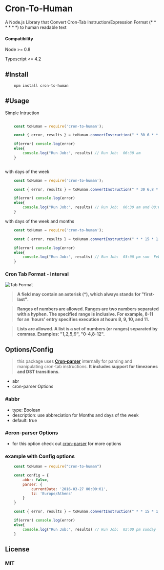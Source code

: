 # Cron-To-Human
A Node.js Library that Convert Cron-Tab Instruction/Expression Format (* * * * * *) to human readable text
 
#### Compatibility
Node >= 0.8

Typescript <= 4.2

## #Install

``` js
    npm install cron-to-human
```

## #Usage
Simple Intruction

``` js
    
    const toHuman = require('cron-to-human');

    const { error, results } = toHuman.convertInstruction(" * 30 6 * * * ");

    if(error) console.log(error)
    else{
        console.log("Run Job:", results) // Run Job:  06:30 am 
    }
      
```
with days of the week

``` js
    const toHuman = require('cron-to-human');

    const { error, results } = toHuman.convertInstruction(" * 30 6,8 * * 1,7 ");

    if(error) console.log(error)
    else{
        console.log("Run Job:", results) // Run Job:  06:30 am and 08:00 am   sun and mon
    }

```
with days of the week and months
``` js
    const toHuman = require('cron-to-human');

    const { error, results } = toHuman.convertInstruction(" * * 15 * 1,3,7 7 ");

    if(error) console.log(error)
    else{
        console.log("Run Job:", results) // Run Job:  03:00 pm sun  Feb, Apr and Aug
    }

```

### Cron Tab Format - Interval 

 ![Tab Format](https://github.com/vwedesam/images/blob/main/cron-to-human/Screenshot%202021-03-13%20224849.png)

>  __A field may contain an asterisk (*), which always stands for "first-last"__. 
 
>  __Ranges of numbers are allowed. Ranges are two numbers separated with a hyphen. The specified range is inclusive. For example, 8-11 for an 'hours' entry specifies execution at hours 8, 9, 10, and 11.__

>  __Lists are allowed. A list is a set of numbers (or ranges) separated by commas. Examples: "1,2,5,9", "0-4,8-12".__
>  

## Options/Config

>   this package uses __[Cron-parser](https://www.npmjs.com/package/cron-parser)__ internally for parsing and manipulating cron-tab instructions. __It includes support for timezones and DST transitions.__ 
 
 * abr
 * cron-parser Options

 ### #abbr
 
  * type: Boolean
  * description: use abbreciation for Months and days of the week
  * default: true
      
 ### #cron-parser Options
   * for this option check out [cron-parser](https://www.npmjs.com/package/cron-parser) for more options
      
### example with Config options

``` js
    const toHuman = require("cron-to-human")

    const config = {
        abbr: false,
        parser: {
            currentDate: '2016-03-27 00:00:01',
            tz: 'Europe/Athens'
        }
    }

    const { error, results } = toHuman.convertInstruction(" * * 15 * 1,3,7 7 ", config);

    if(error) console.log(error)
    else{
        console.log("Run Job:", results) // Run Job:  03:00 pm sunday  February, April and August
    }

```

## License
### MIT
